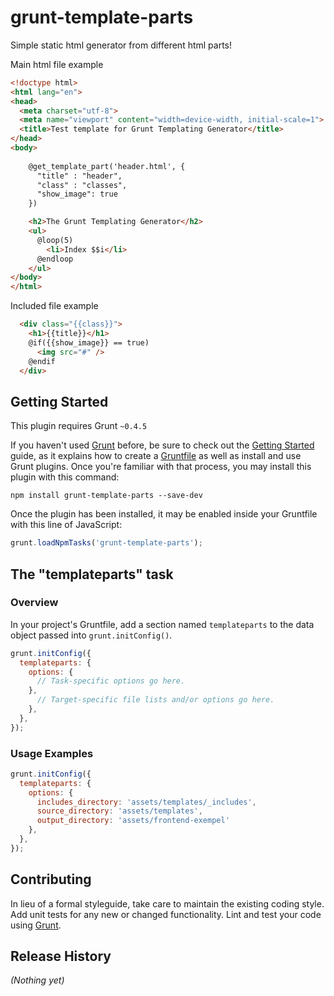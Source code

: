 # grunt-template-parts

Simple static html generator from different html parts!


Main html file example

```html
<!doctype html>
<html lang="en">
<head>
  <meta charset="utf-8">
  <meta name="viewport" content="width=device-width, initial-scale=1">
  <title>Test template for Grunt Templating Generator</title>
</head>
<body>
    
    @get_template_part('header.html', {
      "title" : "header",
      "class" : "classes",
      "show_image": true
    })

    <h2>The Grunt Templating Generator</h2>
    <ul>
      @loop(5)
        <li>Index $$i</li>
      @endloop
    </ul>
</body>
</html>
```
Included file example


```html
  <div class="{{class}}">
    <h1>{{title}}</h1>
    @if({{show_image}} == true)
      <img src="#" />
    @endif
  </div>
```



## Getting Started
This plugin requires Grunt `~0.4.5`

If you haven't used [Grunt](http://gruntjs.com/) before, be sure to check out the [Getting Started](http://gruntjs.com/getting-started) guide, as it explains how to create a [Gruntfile](http://gruntjs.com/sample-gruntfile) as well as install and use Grunt plugins. Once you're familiar with that process, you may install this plugin with this command:

```shell
npm install grunt-template-parts --save-dev
```

Once the plugin has been installed, it may be enabled inside your Gruntfile with this line of JavaScript:

```js
grunt.loadNpmTasks('grunt-template-parts');
```

## The "templateparts" task

### Overview
In your project's Gruntfile, add a section named `templateparts` to the data object passed into `grunt.initConfig()`.

```js
grunt.initConfig({
  templateparts: {
    options: {
      // Task-specific options go here.
    },
      // Target-specific file lists and/or options go here.
    },
  },
});
```


### Usage Examples


```js
grunt.initConfig({
  templateparts: {
    options: {
      includes_directory: 'assets/templates/_includes',
      source_directory: 'assets/templates',
      output_directory: 'assets/frontend-exempel'
    },
  },
});
```

## Contributing
In lieu of a formal styleguide, take care to maintain the existing coding style. Add unit tests for any new or changed functionality. Lint and test your code using [Grunt](http://gruntjs.com/).

## Release History
_(Nothing yet)_
